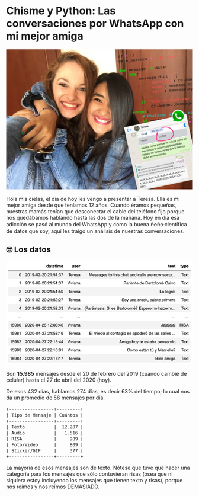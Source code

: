 # Chisme y Python: Las conversaciones por WhatsApp con mi mejor amiga

<img src="/img/PythonYChisme.JPG">

Hola mis cielas, el día de hoy les vengo a presentar a Teresa. Ella es mi mejor amiga desde que teníamos 12 años. Cuando éramos pequeñas, nuestras mamás tenían que desconectar el cable del teléfono fijo porque nos quedábamos hablando hasta las dos de la mañana. Hoy en día esa adicción se pasó al mundo del WhatsApp y como la buena ñ̶o̶ñ̶a̶  científica de datos que soy, aquí les traigo un análisis de nuestras conversaciones.

## 🤓 Los datos

<img src='/img/df.png'>

Son **15.985** mensajes desde el 20 de febrero del 2019 (cuando cambié de celular) hasta el 27 de abril del 2020 (hoy). 

De esos 432 días, hablamos 274 días, es decir 63% del tiempo; lo cual nos da un promedio de 58 mensajes por día.

```
+-----------------+---------+
| Tipo de Mensaje | Cuántos |
+-----------------+---------+
| Texto           |  12.287 |
| Audio           |   1.516 |
| RISA            |     989 |
| Foto/Video      |     809 |
| Sticker/GIF     |     377 |
+-----------------+---------+
```

La mayoría de esos mensajes son de texto. Nótese que tuve que hacer una categoría para los mensajes que sólo contuvieran risas (ósea que ni siquiera estoy incluyendo los mensajes que tienen texto y risas), porque nos reímos y nos reímos DEMASIADO.
